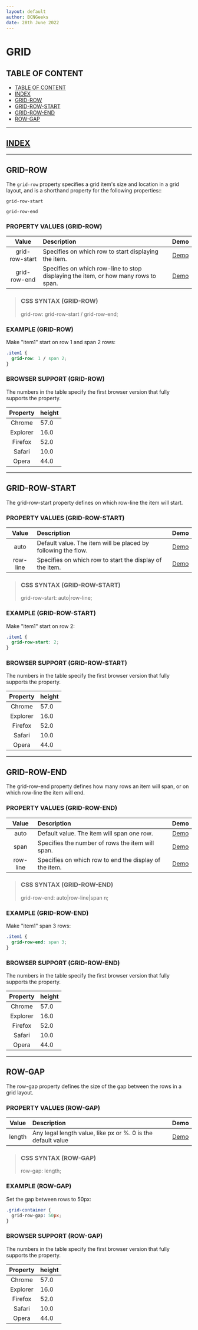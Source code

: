 ```yaml
---
layout: default
author: BCNGeeks
date: 28th June 2022
--- 
```


# GRID

## TABLE OF CONTENT

- [TABLE OF CONTENT](#table-of-content)
- [INDEX](#index)
- [GRID-ROW](#grid-row)
- [GRID-ROW-START](#grid-row-start)
- [GRID-ROW-END](#grid-row-end)
- [ROW-GAP](#row-gap)

---

## [INDEX](./index.md)

---

## GRID-ROW

The `grid-row` property specifies a grid item's size and location in a grid layout, and is a shorthand property for the following properties::

`grid-row-start`

`grid-row-end`

### PROPERTY VALUES (GRID-ROW)

|    Value    |                      Description                      | Demo |
|:-----------:|                      :-----------                     | :--: |
|   grid-row-start  |   Specifies on which row to start displaying the item.    |   [Demo](https://www.w3schools.com/cssref/playdemo.asp?filename=playcss_grid-row-start)   |
|   grid-row-end    |   Specifies on which row-line to stop displaying the item, or how many rows to span.  |   [Demo](https://www.w3schools.com/cssref/playdemo.asp?filename=playcss_grid-row-end) |

> ### CSS SYNTAX (GRID-ROW)
>
> grid-row: grid-row-start / grid-row-end;

### EXAMPLE (GRID-ROW)

Make "item1" start on row 1 and span 2 rows:

```CSS
.item1 {
  grid-row: 1 / span 2;
}
```

### BROWSER SUPPORT (GRID-ROW)

The numbers in the table specify the first browser version that fully supports the property.

|    Property   |    height    |
| :-----------: | :----------- |
|   Chrome      |     57.0      |
|   Explorer    |     16.0      |
|   Firefox     |     52.0      |
|   Safari      |     10.0      |
|   Opera       |     44.0      |

---

## GRID-ROW-START

The grid-row-start property defines on which row-line the item will start.

### PROPERTY VALUES (GRID-ROW-START)

|    Value    |                      Description                      | Demo |
|:-----------:|                      :-----------                     | :--: |
|   auto    |   Default value. The item will be placed by following the flow.   |   [Demo](https://www.w3schools.com/cssref/playdemo.asp?filename=playcss_grid-row-start)    |
|   row-line    |   Specifies on which row to start the display of the item.    |   [Demo](https://www.w3schools.com/cssref/playdemo.asp?filename=playcss_grid-row-start&preval=3)    |

> ### CSS SYNTAX (GRID-ROW-START)
>
> grid-row-start: auto|row-line;

### EXAMPLE (GRID-ROW-START)

Make "item1" start on row 2:

```CSS
.item1 {
  grid-row-start: 2;
}
```

### BROWSER SUPPORT (GRID-ROW-START)

The numbers in the table specify the first browser version that fully supports the property.

|    Property   |    height    |
| :-----------: | :----------- |
|   Chrome      |     57.0      |
|   Explorer    |     16.0      |
|   Firefox     |     52.0      |
|   Safari      |     10.0      |
|   Opera       |     44.0      |

---

## GRID-ROW-END

The grid-row-end property defines how many rows an item will span, or on which row-line the item will end.

### PROPERTY VALUES (GRID-ROW-END)

|    Value    |                      Description                      | Demo |
|:-----------:|                      :-----------                     | :--: |
|   auto    |   Default value. The item will span one row.  |   [Demo](https://www.w3schools.com/cssref/playdemo.asp?filename=playcss_grid-row-end)    |
|   span    |   Specifies the number of rows the item will span.    |   [Demo](https://www.w3schools.com/cssref/playdemo.asp?filename=playcss_grid-row-end&preval=span%203)    |
|   row-line    |   Specifies on which row to end the display of the item.  |   [Demo](https://www.w3schools.com/cssref/playdemo.asp?filename=playcss_grid-row-end&preval=5)    |

> ### CSS SYNTAX (GRID-ROW-END)
>
> grid-row-end: auto|row-line|span n;

### EXAMPLE (GRID-ROW-END)

Make "item1" span 3 rows:

```CSS
.item1 {
  grid-row-end: span 3;
}
```

### BROWSER SUPPORT (GRID-ROW-END)

The numbers in the table specify the first browser version that fully supports the property.

|    Property   |    height    |
| :-----------: | :----------- |
|   Chrome      |     57.0      |
|   Explorer    |     16.0      |
|   Firefox     |     52.0      |
|   Safari      |     10.0      |
|   Opera       |     44.0      |

---

## ROW-GAP

The row-gap property defines the size of the gap between the rows in a grid layout.

### PROPERTY VALUES (ROW-GAP)

|    Value    |                      Description                      | Demo |
|:-----------:|                      :-----------                     | :--: |
|   length  |   Any legal length value, like px or %. 0 is the default value    |   [Demo](https://www.w3schools.com/cssref/playdemo.asp?filename=playcss_grid-row-gap) |

> ### CSS SYNTAX (ROW-GAP)
>
> row-gap: length;

### EXAMPLE (ROW-GAP)

Set the gap between rows to 50px:

```CSS
.grid-container {
  grid-row-gap: 50px;
}
```

### BROWSER SUPPORT (ROW-GAP)

The numbers in the table specify the first browser version that fully supports the property.

|    Property   |    height    |
| :-----------: | :----------- |
|   Chrome      |     57.0      |
|   Explorer    |     16.0      |
|   Firefox     |     52.0      |
|   Safari      |     10.0      |
|   Opera       |     44.0      |
